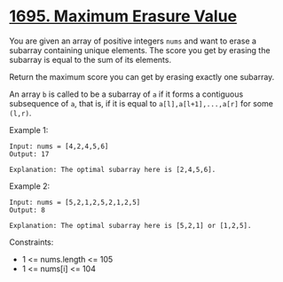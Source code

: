 # [1695. Maximum Erasure Value](https://leetcode.com/problems/maximum-erasure-value/)
 
You are given an array of positive integers `nums` and want to erase a subarray containing unique elements. The score you get by erasing the subarray is equal to the sum of its elements.

Return the maximum score you can get by erasing exactly one subarray.

An array `b` is called to be a subarray of `a` if it forms a contiguous subsequence of `a`, that is, if it is equal to `a[l],a[l+1],...,a[r]` for some `(l,r)`.

 

Example 1:

    Input: nums = [4,2,4,5,6]
    Output: 17

    Explanation: The optimal subarray here is [2,4,5,6].

Example 2:

    Input: nums = [5,2,1,2,5,2,1,2,5]
    Output: 8

    Explanation: The optimal subarray here is [5,2,1] or [1,2,5].
 

Constraints:

* 1 <= nums.length <= 105
* 1 <= nums[i] <= 104